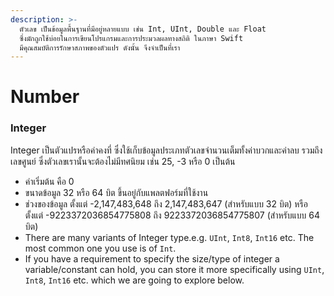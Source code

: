 ```yaml
---
description: >-
  ตัวเลข เป็นข้อมูลพื้นฐานที่มีอยู่หลายแบบ เช่น Int, UInt, Double และ Float
  ซึ่งมักถูกใช้บ่อยในการเขียนโปรแกรมและการประมวลผลทางสถิติ ในภาษา Swift
  มีคุณสมบัติการรักษาสภาพของตัวแปร ดังนั้น จึงจำเป็นที่เรา
---
```


# Number

### Integer

Integer เป็นตัวแปรหรือค่าคงที่ ซึ่งใช้เก็บข้อมูลประเภทตัวเลขจำนวนเต็มทั้งค่าบวกและค่าลบ รวมถึงเลขศูนย์ ซึ่งตัวเลขเรานั้นจะต้องไม่มีทศนิยม เช่น 25, -3 หรือ 0 เป็นต้น

* ค่าเริ่มต้น คือ 0
* ขนาดข้อมูล 32 หรือ 64 บิต ขึ้นอยู่กับแพลตฟอร์มที่ใช้งาน 
* ช่วงของข้อมูล ตั้งแต่ -2,147,483,648 ถึง 2,147,483,647 \(สำหรับแบบ 32 บิต\) หรือตั้งแต่ -9223372036854775808 ถึง 9223372036854775807 \(สำหรับแบบ 64 บิต\)
* There are many variants of Integer type.e.g. `UInt`, `Int8`, `Int16` etc. The most common one you use is of `Int`.
* If you have a requirement to specify the size/type of integer a variable/constant can hold, you can store it more specifically using `UInt`, `Int8`, `Int16` etc. which we are going to explore below.

